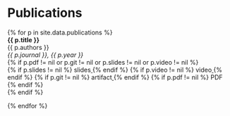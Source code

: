 <h1 class="category-title" id="publications">Publications</h1>
{% for p in site.data.publications %}

<article class="post-item">
    <div>
        <span class="article-title"><strong>{{ p.title }}</strong></span>
    </div>    
    <div class="post-meta">{{ p.authors }}</div>
    <div class="post-meta"><em>{{ p.journal }}, {{ p.year }}</em></div>
    {% if p.pdf != nil or p.git != nil or p.slides != nil or p.video != nil %}
        <div class="button-container">
            {% if p.slides != nil %}
                <a href="{{ p.slides }}" class="a-button">
                    <div class="button" style="display: inline-block">
                        slides
                    </div>
                </a>
            {% endif %}
            {% if p.video != nil %}
                <a href="{{ p.video }}" class="a-button">
                    <div class="button" style="display: inline-block">
                        video
                    </div>
                </a>
            {% endif %}
            {% if p.git != nil %}
                <a href="{{ p.git }}" class="a-button">
                    <div class="button" style="display: inline-block">
                        artifact
                    </div>
                </a>
            {% endif %}
            {% if p.pdf != nil %}
                <a href="{{ site.baseurl }}{{ p.pdf }}" class="a-button">
                    <div class="button" style="display: inline-block">
                        PDF
                    </div>
                </a>
            {% endif %}
        </div>
    {% endif %}
    <!-- {% if forloop.last != true %}
        <hr>
    {% endif %} -->
</article>

{% endfor %}
